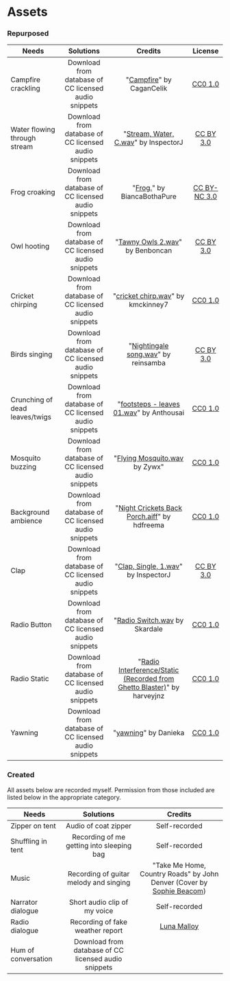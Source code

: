 # Assets

### Repurposed

| Needs  | Solutions | Credits | License |
| -------|:---------:|:-------:| :-----: |
| Campfire crackling| Download from database of CC licensed audio snippets |  "[Campfire](https://freesound.org/people/CaganCelik/sounds/433783/)" by CaganCelik | [CC0 1.0](https://creativecommons.org/publicdomain/zero/1.0/) |
| Water flowing through stream  | Download from database of CC licensed audio snippets | "[Stream, Water, C.wav](https://freesound.org/people/InspectorJ/sounds/339324/)" by InspectorJ | [CC BY 3.0](https://creativecommons.org/licenses/by/3.0/) |
| Frog croaking | Download from database of CC licensed audio snippets | "[Frog.](https://freesound.org/people/BiancaBothaPure/sounds/365671/)" by BiancaBothaPure | [CC BY-NC 3.0](https://creativecommons.org/licenses/by-nc/3.0/) |
| Owl hooting   | Download from database of CC licensed audio snippets | "[Tawny Owls 2.wav](https://freesound.org/people/Benboncan/sounds/64544/)" by Benboncan | [CC BY 3.0](https://creativecommons.org/licenses/by/3.0/) |
| Cricket chirping | Download from database of CC licensed audio snippets | "[cricket chirp.wav](https://freesound.org/people/kmckinney7/sounds/353073/)" by kmckinney7 | [CC0 1.0](https://creativecommons.org/publicdomain/zero/1.0/) |
| Birds singing |Download from database of CC licensed audio snippets | "[Nightingale song.wav](https://freesound.org/people/reinsamba/sounds/14854/)" by reinsamba | [CC BY 3.0](https://creativecommons.org/licenses/by/3.0/) |
| Crunching of dead leaves/twigs| Download from database of CC licensed audio snippets | "[footsteps - leaves 01.wav](https://freesound.org/people/Anthousai/sounds/398776/)" by Anthousai | [CC0 1.0](https://creativecommons.org/publicdomain/zero/1.0/) |
| Mosquito buzzing | Download from database of CC licensed audio snippets | "[Flying Mosquito.wav](https://freesound.org/people/Zywx/sounds/188708/) by Zywx" | [CC0 1.0](https://creativecommons.org/publicdomain/zero/1.0/) |
| Background ambience | Download from database of CC licensed audio snippets | "[Night Crickets Back Porch.aiff](https://freesound.org/people/hdfreema/sounds/333221/)" by hdfreema | [CC0 1.0](https://creativecommons.org/publicdomain/zero/1.0/) |
| Clap | Download from database of CC licensed audio snippets | "[Clap, Single, 1.wav](https://freesound.org/people/InspectorJ/sounds/404542/)" by InspectorJ | [CC BY 3.0](https://creativecommons.org/licenses/by/3.0/) |
| Radio Button | Download from database of CC licensed audio snippets | "[Radio Switch.wav](https://freesound.org/people/Skardale/sounds/336887/) by Skardale | [CC0 1.0](https://creativecommons.org/publicdomain/zero/1.0/) |
| Radio Static | Download from database of CC licensed audio snippets | "[Radio Interference/Static (Recorded from Ghetto Blaster)](https://freesound.org/people/harveyjnz/sounds/337700/#)" by harveyjnz | [CC0 1.0](https://creativecommons.org/publicdomain/zero/1.0/) |
| Yawning | Download from database of CC licensed audio snippets | "[yawning](https://freesound.org/people/Danieka/sounds/221519/)" by Danieka | [CC0 1.0](https://creativecommons.org/publicdomain/zero/1.0/) |

### Created

All assets below are recorded myself. Permission from those included are listed below in the appropriate category.

| Needs  | Solutions | Credits |
| ---------|:---------:|:----:|
| Zipper on tent | Audio of coat zipper | Self-recorded |
| Shuffling in tent | Recording of me getting into sleeping bag| Self-recorded |
| Music | Recording of guitar melody and singing | "Take Me Home, Country Roads" by John Denver (Cover by [Sophie Beacom](https://github.com/cmgo412/soundscape2021spring/blob/master/credits/sophie_permission.m4a)) |
| Narrator dialogue | Short audio clip of my voice | Self-recorded |
| Radio dialogue | Recording of fake weather report | [Luna Malloy](https://github.com/cmgo412/soundscape2021spring/blob/master/credits/luna_permission.m4a) |
| Hum of conversation | Download from database of CC licensed audio snippets | | |
